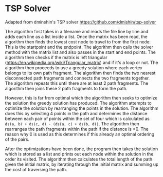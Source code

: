 # TSP Solver

Adapted from dminshin's TSP solver https://github.com/dmishin/tsp-solver

The algorithm first takes in a filename and reads the file line by line and adds each line as a list inside a list. Once
the matrix has been read, the algorithm then finds the lowest cost node to travel to from the first node. This is the
startpoint and the endpoint. The algorithm then calls the solver method with the matrix list and also passes in the
start and end points. The algorithm then checks if the matrix is left
triangular (https://en.wikipedia.org/wiki/Triangular_matrix) and if it's a loop or not. The algorithm then proceeds to
use a greedy solution where each vertex belongs to its own path fragment. The algorithm then finds the two nearest
disconnected path fragments and connects the two fragments together. The algorithm repeats this until there are at least
2 path fragments. The algorithm then joins these 2 path fragments to form the path.

However, this is far from optimal which the algorithm then seeks to optimize the solution the greedy solution has
produced. The algorithm attempts to optimize the solution by rearranging the points in the solution. The algorithm does
this by selecting 4 points in the path and determines the distance between each pair of points within the set of four
which is calculated as ``ds(a, b) + ds(c, d) - (ds(a, c) + ds(b, d))``. The algorithm then rearranges the path fragments
within the path if the distance is >0. The reason why 0 is used as this determines if this already an optimal ordering
of the pairs.

After the optimizations have been done, the program then takes the solution which is stored as a list and prints out
each node within the solution in the order its visited. The algorithm then calculates the total length of the path given
the initial matrix, by iterating through the initial matrix and summing up the cost of traversing the path.




